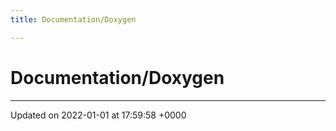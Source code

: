 ```yaml
---
title: Documentation/Doxygen

---
```


# Documentation/Doxygen








-------------------------------

Updated on 2022-01-01 at 17:59:58 +0000
